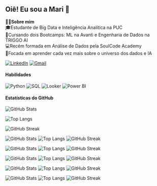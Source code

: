 ## Oiê! Eu sou a Mari 🤗 
👩‍💻**Sobre mim**  
🎓Estudante de Big Data e Inteligência Analítica na PUC  
🤖Cursando dois Bootcamps: ML na Avanti e Engenharia de Dados na TRIGGO AI   
💻Recém formada em Análise de Dados pela SoulCode Academy  
🎯Focada em aprender cada vez mais sobre o universo dos dados e IA   
  
[![LinkedIn](https://img.shields.io/badge/LinkedIn-0077B5?style=for-the-badge&logo=linkedin&logoColor=white)](https://www.linkedin.com/in/mariana-angeli)
[![Gmail](https://img.shields.io/badge/Gmail-D14836?style=for-the-badge&logo=gmail&logoColor=white)](mailto:marianaangeli.dados@gmail.com)

#### Habilidades
![Python](https://img.shields.io/badge/Python-3776AB?style=for-the-badge&logo=python&logoColor=white)
![SQL](https://img.shields.io/badge/SQL-4479A1?style=for-the-badge&logo=mysql&logoColor=white)
![Looker](https://img.shields.io/badge/Looker-FF6F00?style=for-the-badge&logo=looker&logoColor=white)
![Power BI](https://img.shields.io/badge/Power%20BI-F2C811?style=for-the-badge&logo=powerbi&logoColor=black)

#### Estatísticas do GitHub  
![GitHub Stats](https://github-readme-stats.vercel.app/api?username=marianaangeli&show_icons=true&theme=cobalt)

![Top Langs](https://github-readme-stats.vercel.app/api/top-langs/?username=marianaangeli&layout=compact&theme=cobalt)

![GitHub Streak](https://github-readme-streak-stats.herokuapp.com/?user=marianaangeli&theme=cobalt)

![GitHub Stats](https://github-readme-stats.vercel.app/api?username=marianaangeli&show_icons=true&theme=noctis_minimus)
![Top Langs](https://github-readme-stats.vercel.app/api/top-langs/?username=marianaangeli&layout=compact&theme=noctis_minimus)
![GitHub Streak](https://github-readme-streak-stats.herokuapp.com/?user=marianaangeli&theme=noctis_minimus)

![GitHub Stats](https://github-readme-stats.vercel.app/api?username=marianaangeli&show_icons=true&theme=chartreuse-dark)
![Top Langs](https://github-readme-stats.vercel.app/api/top-langs/?username=marianaangeli&layout=compact&theme=chartreuse-dark)
![GitHub Streak](https://github-readme-streak-stats.herokuapp.com/?user=marianaangeli&theme=chartreuse-dark)

![GitHub Stats](https://github-readme-stats.vercel.app/api?username=marianaangeli&show_icons=true&theme=panda)
![Top Langs](https://github-readme-stats.vercel.app/api/top-langs/?username=marianaangeli&layout=compact&theme=panda)
![GitHub Streak](https://github-readme-streak-stats.herokuapp.com/?user=marianaangeli&theme=panda)

![GitHub Stats](https://github-readme-stats.vercel.app/api?username=marianaangeli&show_icons=true&theme=vue)
![Top Langs](https://github-readme-stats.vercel.app/api/top-langs/?username=marianaangeli&layout=compact&theme=vue)
![GitHub Streak](https://github-readme-streak-stats.herokuapp.com/?user=marianaangeli&theme=vue)

![GitHub Stats](https://github-readme-stats.vercel.app/api?username=marianaangeli&show_icons=true&theme=buefy)
![Top Langs](https://github-readme-stats.vercel.app/api/top-langs/?username=marianaangeli&layout=compact&theme=buefy)
![GitHub Streak](https://github-readme-streak-stats.herokuapp.com/?user=marianaangeli&theme=buefy)
<!--
**marianaangeli/marianaangeli** is a ✨ _special_ ✨ repository because its `README.md` (this file) appears on your GitHub profile.


